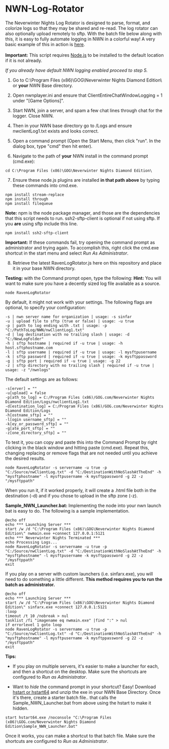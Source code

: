 # NWN-Log-Rotator
The Neverwinter Nights Log Rotator is designed to parse, format, and colorize logs so that they may be shared and re-read. The log rotator can also optionally upload remotely to sftp. With the batch file below along with this, it is easy to fully automate logging in NWN in a colorful way! A very basic example of this in action is <a href="http://htmlpreview.github.io/?https://github.com/ravenmyst/NWN-Log-Rotator/blob/master/latest/NWNLog_2016_08_26_001006.html" target="_blank">here</a>.
<br />
<br />
**Important:**
This script requires <a href="https://nodejs.org/en/">Node.js</a> to be installed to the default location if it is not already.<br />

*If you already have default NWN logging enabled proceed to step 5.*
1) Go to C:\Program Files (x86)\GOG\Neverwinter Nights Diamond Edition\ or **your** NWN Base directory. 

2) Open nwnplayer.ini and ensure that ClientEntireChatWindowLogging = 1 under "[Game Options]".

3) Start NWN, join a server, and spam a few chat lines through chat for the logger.  Close NWN.

4) Then in your NWN base directory go to /Logs and ensure nwclientLog1.txt exists and looks correct.

5) Open a command prompt (Open the Start Menu, then click "run". In the dialog box, type "cmd" then hit enter).

6) Navigate to the path of **your** NWN install in the command prompt (cmd.exe):
```
cd C:\Program Files (x86)\GOG\Neverwinter Nights Diamond Edition\
```

7) Ensure these node.js plugins are installed **in that path above** by typing these commands into cmd.exe.

```
npm install stream-replace
npm install through
npm install filequeue 
```

**Note:** npm is the node package manager, and those are the dependencies that this script needs to run. ssh2-sftp-client is optional if not using sftp. If you **are** using sftp include this line.
```
npm install ssh2-sftp-client
```

**Important:** If these commands fail, try opening the command prompt as administrator and trying again. To accomplish this, right click the cmd.exe shortcut in the start menu and select *Run As Administrator*.

8) Retrieve the latest RavenLogRotator.js here on this repository and place it in your base NWN directory.

**Testing:** with the Command prompt open, type the following: **Hint:** You will want to make sure you have a decently sized log file available as a source.
```batch
node RavenLogRotator 
```
By default, it might not work with your settings. The following flags are optional, to specify your configuration:
```
-s | nwn server name for organization | usage: -s sinfar
-u | upload file to sftp (true or false) | usage: -u true
-p | path to log ending with .txt | usage: -p "C:/PathToLog/NWN/nwClientLog1.txt"
-d | log destination with no trailing slash | usage: -d "C:/NewLogFolder"
-h | sftp hostname | required if -u true | usage: -h host.sftphostname.com
-l | sftp username | required if -u true | usage: -l mysftpusername
-k | sftp password | required if -u true | usage: -k mysftppassword
-g | sftp port | required if -u true | usage: -g 22
-z | sftp directory with no trailing slash | required if -u true | usage: -z "/nwnlogs"
```
The default settings are as follows:
``` 
-s[erver] = ""
-u[upload] = false
-p[ath_to_log] = C:/Program Files (x86)/GOG.com/Neverwinter Nights Diamond Edition/Logs/nwclientLog1.txt
-d[estination_log] = C:/Program Files (x86)/GOG.com/Neverwinter Nights Diamond Edition/Logs
-h[ostname_sftp] = ""
-l[ogin username_sftp] = ""
-k[ey_or_password_sftp] = ""
-g[ate_port_sftp] = ""
-z[one_directory_sftp] = ""
```

To test it, you can copy and paste this into the Command Prompt by right clicking in the black window and hitting paste (cmd.exe). Repeat this, changing replacing or remove flags that are not needed until you achieve the desired results. 
```
node RavenLogRotator -s servername -u true -p "C:/Source/nwClientLog.txt" -d "C:/DestinationWithNoSlashAtTheEnd" -h "mysftphostname" -l mysftpusername -k mysftppassword -g 22 -z "/mysftppath"
```

When you run it, if it worked properly, it will create a .html file both in the destination (-d) and if you chose to upload in the sftp zone (-z).

**Sample_NWN_Launcher.bat:** Implementing the node into your nwn launch bat is easy to do. The following is a sample implementation.
```batch
@echo off
echo *** Launching Server ***
start /w /d "C:\Program Files (x86)\GOG\Neverwinter Nights Diamond Edition\" nwmain.exe +connect 127.0.0.1:5121
echo *** Neverwinter Nights Terminated ***
echo Processing Logs...
node RavenLogRotator -s servername -u true -p "C:/Source/nwClientLog.txt" -d "C:/DestinationWithNoSlashAtTheEnd" -h "mysftphostname" -l mysftpusername -k mysftppassword -g 22 -z "/mysftppath"
exit
```
If you play on a server with custom launchers (i.e. sinfarx.exe), you will need to do something a little different. 
**This method requires you to run the batch as administrator.**
```batch
@echo off
echo *** Launching Server ***
start /w /d "C:\Program Files (x86)\GOG\Neverwinter Nights Diamond Edition\" sinfarx.exe +connect 127.0.0.1:5121
:loop
timeout /t 10 /nobreak > nul
tasklist /fi "imagename eq nwmain.exe" |find ":" > nul
if errorlevel 1 goto loop
node RavenLogRotator -s servername -u true -p "C:/Source/nwClientLog.txt" -d "C:/DestinationWithNoSlashAtTheEnd" -h "mysftphostname" -l mysftpusername -k mysftppassword -g 22 -z "/mysftppath"
exit
```

**Tips:** 

- If you play on multiple servers, it's easier to make a launcher for each, and then a shortcut on the desktop. Make sure the shortcuts are configured to *Run as Administrator*.

- Want to *hide* the command prompt in your shortcut? Easy! Download <a href="http://www.ntwind.com/blog/hstart-x64.html">hstart or hstart64</a> and unzip the exe in your NWN Base Directory. Once it's there, create a starter batch file.. that calls the Sample_NWN_Launcher.bat from above using the hstart to make it hidden. 
```batch
start hstart64.exe /noconsole "C:\Program Files (x86)\GOG.com/Neverwinter Nights Diamond Edition\Sample_NWN_Launcher.bat" 
```
Once it works, you can make a shortcut to that batch file. Make sure the shortcuts are configured to *Run as Administrator*.